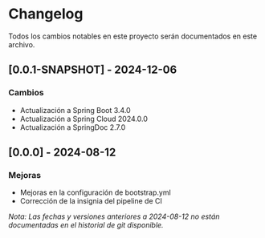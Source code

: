 # Changelog

Todos los cambios notables en este proyecto serán documentados en este archivo.

## [0.0.1-SNAPSHOT] - 2024-12-06
### Cambios
- Actualización a Spring Boot 3.4.0
- Actualización a Spring Cloud 2024.0.0
- Actualización a SpringDoc 2.7.0

## [0.0.0] - 2024-08-12
### Mejoras
- Mejoras en la configuración de bootstrap.yml
- Corrección de la insignia del pipeline de CI

*Nota: Las fechas y versiones anteriores a 2024-08-12 no están documentadas en el historial de git disponible.*

